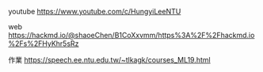youtube
https://www.youtube.com/c/HungyiLeeNTU

web
https://hackmd.io/@shaoeChen/B1CoXxvmm/https%3A%2F%2Fhackmd.io%2Fs%2FHyKhr5sRz

作業
https://speech.ee.ntu.edu.tw/~tlkagk/courses_ML19.html
